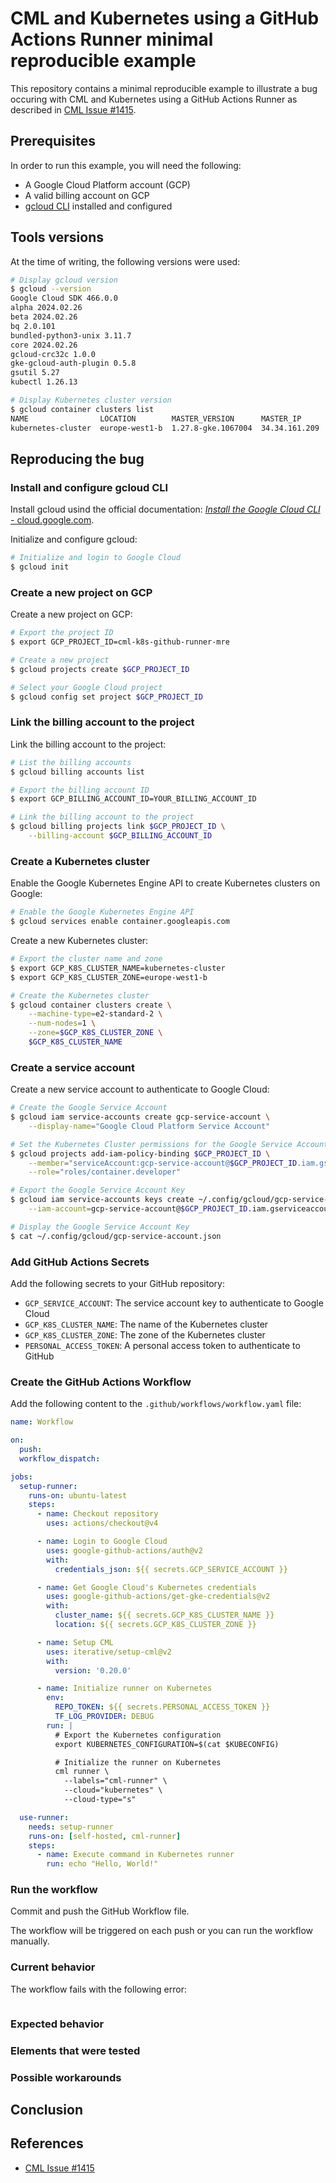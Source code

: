 # CML and Kubernetes using a GitHub Actions Runner minimal reproducible example

This repository contains a minimal reproducible example to illustrate a bug
occuring with CML and Kubernetes using a GitHub Actions Runner as described in
[CML Issue #1415](https://github.com/iterative/cml/issues/1415).

## Prerequisites

In order to run this example, you will need the following:

- A Google Cloud Platform account (GCP)
- A valid billing account on GCP
- [gcloud CLI](https://cloud.google.com/sdk/docs/install-sdk) installed and
  configured

## Tools versions

At the time of writing, the following versions were used:

```sh
# Display gcloud version
$ gcloud --version
Google Cloud SDK 466.0.0
alpha 2024.02.26
beta 2024.02.26
bq 2.0.101
bundled-python3-unix 3.11.7
core 2024.02.26
gcloud-crc32c 1.0.0
gke-gcloud-auth-plugin 0.5.8
gsutil 5.27
kubectl 1.26.13

# Display Kubernetes cluster version
$ gcloud container clusters list
NAME                LOCATION        MASTER_VERSION      MASTER_IP      MACHINE_TYPE   NODE_VERSION        NUM_NODES  STATUS
kubernetes-cluster  europe-west1-b  1.27.8-gke.1067004  34.34.161.209  e2-standard-2  1.27.8-gke.1067004  1          RUNNING
```

## Reproducing the bug

### Install and configure gcloud CLI

Install gcloud usind the official documentation:
[_Install the Google Cloud CLI_ - cloud.google.com](https://cloud.google.com/sdk/docs/install-sdk).

Initialize and configure gcloud:

```sh title="Execute the following command(s) in a terminal"
# Initialize and login to Google Cloud
$ gcloud init
```

### Create a new project on GCP

Create a new project on GCP:

```sh
# Export the project ID
$ export GCP_PROJECT_ID=cml-k8s-github-runner-mre

# Create a new project
$ gcloud projects create $GCP_PROJECT_ID

# Select your Google Cloud project
$ gcloud config set project $GCP_PROJECT_ID
```

### Link the billing account to the project

Link the billing account to the project:

```sh
# List the billing accounts
$ gcloud billing accounts list

# Export the billing account ID
$ export GCP_BILLING_ACCOUNT_ID=YOUR_BILLING_ACCOUNT_ID

# Link the billing account to the project
$ gcloud billing projects link $GCP_PROJECT_ID \
    --billing-account $GCP_BILLING_ACCOUNT_ID
```

### Create a Kubernetes cluster

Enable the Google Kubernetes Engine API to create Kubernetes clusters on Google:

```sh
# Enable the Google Kubernetes Engine API
$ gcloud services enable container.googleapis.com
```

Create a new Kubernetes cluster:

```sh
# Export the cluster name and zone
$ export GCP_K8S_CLUSTER_NAME=kubernetes-cluster
$ export GCP_K8S_CLUSTER_ZONE=europe-west1-b

# Create the Kubernetes cluster
$ gcloud container clusters create \
    --machine-type=e2-standard-2 \
    --num-nodes=1 \
    --zone=$GCP_K8S_CLUSTER_ZONE \
    $GCP_K8S_CLUSTER_NAME
```

### Create a service account

Create a new service account to authenticate to Google Cloud:

```sh
# Create the Google Service Account
$ gcloud iam service-accounts create gcp-service-account \
    --display-name="Google Cloud Platform Service Account"

# Set the Kubernetes Cluster permissions for the Google Service Account
$ gcloud projects add-iam-policy-binding $GCP_PROJECT_ID \
    --member="serviceAccount:gcp-service-account@$GCP_PROJECT_ID.iam.gserviceaccount.com" \
    --role="roles/container.developer"

# Export the Google Service Account Key
$ gcloud iam service-accounts keys create ~/.config/gcloud/gcp-service-account.json \
    --iam-account=gcp-service-account@$GCP_PROJECT_ID.iam.gserviceaccount.com

# Display the Google Service Account Key
$ cat ~/.config/gcloud/gcp-service-account.json
```

### Add GitHub Actions Secrets

Add the following secrets to your GitHub repository:

- `GCP_SERVICE_ACCOUNT`: The service account key to authenticate to Google Cloud
- `GCP_K8S_CLUSTER_NAME`: The name of the Kubernetes cluster
- `GCP_K8S_CLUSTER_ZONE`: The zone of the Kubernetes cluster
- `PERSONAL_ACCESS_TOKEN`: A personal access token to authenticate to GitHub

### Create the GitHub Actions Workflow

Add the following content to the `.github/workflows/workflow.yaml` file:

```yaml
name: Workflow

on:
  push:
  workflow_dispatch:

jobs:
  setup-runner:
    runs-on: ubuntu-latest
    steps:
      - name: Checkout repository
        uses: actions/checkout@v4

      - name: Login to Google Cloud
        uses: google-github-actions/auth@v2
        with:
          credentials_json: ${{ secrets.GCP_SERVICE_ACCOUNT }}

      - name: Get Google Cloud's Kubernetes credentials
        uses: google-github-actions/get-gke-credentials@v2
        with:
          cluster_name: ${{ secrets.GCP_K8S_CLUSTER_NAME }}
          location: ${{ secrets.GCP_K8S_CLUSTER_ZONE }}

      - name: Setup CML
        uses: iterative/setup-cml@v2
        with:
          version: '0.20.0'

      - name: Initialize runner on Kubernetes
        env:
          REPO_TOKEN: ${{ secrets.PERSONAL_ACCESS_TOKEN }}
          TF_LOG_PROVIDER: DEBUG
        run: |
          # Export the Kubernetes configuration
          export KUBERNETES_CONFIGURATION=$(cat $KUBECONFIG)

          # Initialize the runner on Kubernetes
          cml runner \
            --labels="cml-runner" \
            --cloud="kubernetes" \
            --cloud-type="s"

  use-runner:
    needs: setup-runner
    runs-on: [self-hosted, cml-runner]
    steps:
      - name: Execute command in Kubernetes runner
        run: echo "Hello, World!"
```

### Run the workflow

Commit and push the GitHub Workflow file.

The workflow will be triggered on each push or you can run the workflow
manually.

### Current behavior

The workflow fails with the following error:

```sh

```

### Expected behavior

### Elements that were tested

### Possible workarounds

## Conclusion

## References

- [CML Issue #1415](https://github.com/iterative/cml/issues/1415)
